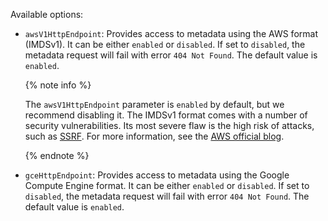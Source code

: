 Available options:

* `awsV1HttpEndpoint`: Provides access to metadata using the AWS format (IMDSv1). It can be either `enabled` or `disabled`. If set to `disabled`, the metadata request will fail with error `404 Not Found`. The default value is `enabled`.

    {% note info %}

    The `awsV1HttpEndpoint` parameter is `enabled` by default, but we recommend disabling it. The IMDSv1 format comes with a number of security vulnerabilities. Its most severe flaw is the high risk of attacks, such as [SSRF](https://portswigger.net/web-security/ssrf). For more information, see the [AWS official blog](https://aws.amazon.com/blogs/security/defense-in-depth-open-firewalls-reverse-proxies-ssrf-vulnerabilities-ec2-instance-metadata-service/).

    {% endnote %}

* `gceHttpEndpoint`: Provides access to metadata using the Google Compute Engine format. It can be either `enabled` or `disabled`. If set to `disabled`, the metadata request will fail with error `404 Not Found`. The default value is `enabled`.
